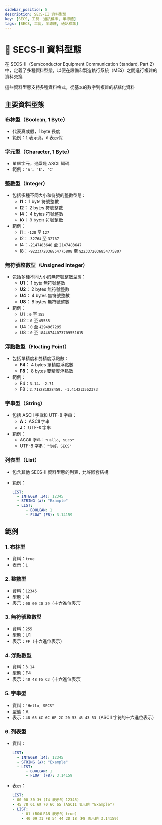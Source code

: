 ```yaml
---
sidebar_position: 5
description: SECS-II 資料型態
key: [SECS, 工具, 通訊標準, 半導體]
tags: [SECS, 工具, 半導體, 通訊標準]
---
```


# 🔰 SECS-II 資料型態

在 SECS-II（Semiconductor Equipment Communication Standard, Part 2）中，定義了多種資料型態，以便在設備和製造執行系統（MES）之間進行複雜的資料交換

這些資料型態支持多種資料格式，從基本的數字到複雜的結構化資料

## 主要資料型態

### **布林型（Boolean, 1 Byte）**

- 代表真或假，1 byte 長度
- 範例：`1` 表示真，`0` 表示假

### **字元型（Character, 1 Byte）**

- 單個字元，通常是 ASCII 編碼
- 範例：`'A'`、`'B'`、`'C'`

### **整數型（Integer）**

- 包括多種不同大小和符號的整數型態：
  - **I1：** 1 byte 符號整數
  - **I2：** 2 bytes 符號整數
  - **I4：** 4 bytes 符號整數
  - **I8：** 8 bytes 符號整數
- 範例：
  - I1：`-128` 至 `127`
  - I2：`-32768` 至 `32767`
  - I4：`-2147483648` 至 `2147483647`
  - I8：`-9223372036854775808` 至 `9223372036854775807`

### **無符號整數型（Unsigned Integer）**

- 包括多種不同大小的無符號整數型態：
  - **U1：** 1 byte 無符號整數
  - **U2：** 2 bytes 無符號整數
  - **U4：** 4 bytes 無符號整數
  - **U8：** 8 bytes 無符號整數
- 範例：
  - U1：`0` 至 `255`
  - U2：`0` 至 `65535`
  - U4：`0` 至 `4294967295`
  - U8：`0` 至 `18446744073709551615`

### **浮點數型（Floating Point）**

- 包括單精度和雙精度浮點數：
  - **F4：** 4 bytes 單精度浮點數
  - **F8：** 8 bytes 雙精度浮點數
- 範例：
  - F4：`3.14`、`-2.71`
  - F8：`2.718281828459`、`-1.414213562373`

### **字串型（String）**

- 包括 ASCII 字串和 UTF-8 字串：
  - **A：** ASCII 字串
  - **J：** UTF-8 字串
- 範例：
  - ASCII 字串：`"Hello, SECS"`
  - UTF-8 字串：`"你好，SECS"`

### **列表型（List）**

- 包含其他 SECS-II 資料型態的列表，允許嵌套結構
- 範例：

  ``` yaml
  LIST: 
    - INTEGER (I4): 12345
    - STRING (A): "Example"
    - LIST: 
        - BOOLEAN: 1
        - FLOAT (F8): 3.14159
  ```

## 範例

### 1. **布林型**

- 資料：`true`
- 表示：`1`

### 2. **整數型**

- 資料：`12345`
- 型態：I4
- 表示：`00 00 30 39`（十六進位表示）

### 3. **無符號整數型**

- 資料：`255`
- 型態：U1
- 表示：`FF`（十六進位表示）

### 4. **浮點數型**

- 資料：`3.14`
- 型態：F4
- 表示：`40 48 F5 C3`（十六進位表示）

### 5. **字串型**

- 資料：`"Hello, SECS"`
- 型態：A
- 表示：`48 65 6C 6C 6F 2C 20 53 45 43 53`（ASCII 字符的十六進位表示）

### 6. **列表型**

- 資料：

  ```yaml
  LIST: 
    - INTEGER (I4): 12345
    - STRING (A): "Example"
    - LIST: 
        - BOOLEAN: 1
        - FLOAT (F8): 3.14159
  ```

- 表示：
  
  ```yaml
  LIST:
  - 00 00 30 39 (I4 表示的 12345)
  - 45 78 61 6D 70 6C 65 (ASCII 表示的 "Example")
  - LIST:
      - 01 (BOOLEAN 表示的 true)
      - 40 09 21 FB 54 44 2D 18 (F8 表示的 3.14159)
  ```
